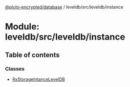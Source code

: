[@pluto-encrypted/database](../README.md) / leveldb/src/leveldb/instance

# Module: leveldb/src/leveldb/instance

## Table of contents

### Classes

- [RxStorageIntanceLevelDB](../classes/leveldb_src_leveldb_instance.RxStorageIntanceLevelDB.md)

